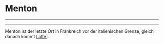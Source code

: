 # Menton

<article-image src="menton.jpg" alt="Menton" float-center></article-image>

<google-map name="menton-map" width=640 height="480" float-center></google-map>

---

---

Menton ist der letzte Ort in Frankreich vor der italienischen Grenze, gleich danach kommt [Latte](/en/latte)].


<article-image src="castelroc.jpg" alt="Menton" float-right ></article-image>


